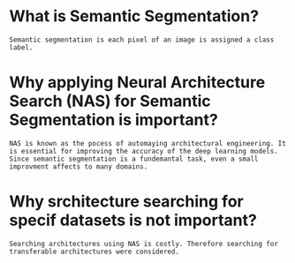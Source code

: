 # What is Semantic Segmentation?
    Semantic segmentation is each pixel of an image is assigned a class label.

# Why applying Neural Architecture Search (NAS) for Semantic Segmentation is important?
    NAS is known as the pocess of automaying architectural engineering. It is essential for improving the accuracy of the deep learning models. Since semantic segmentation is a fundemantal task, even a small improvment affects to many domains. 

# Why srchitecture searching for specif datasets is not important? 
    Searching architectures using NAS is costly. Therefore searching for transferable architectures were considered. 

# 


